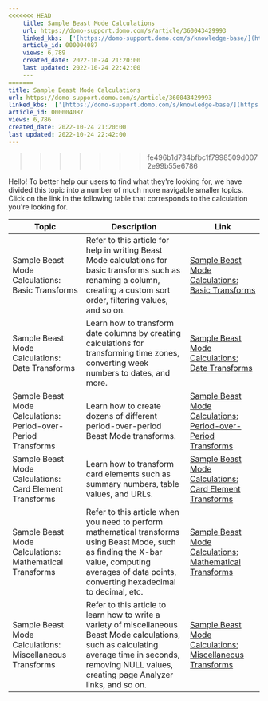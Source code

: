```yaml
---
<<<<<<< HEAD
    title: Sample Beast Mode Calculations
    url: https://domo-support.domo.com/s/article/360043429993
    linked_kbs:  ['[https://domo-support.domo.com/s/knowledge-base/](https://domo-support.domo.com/s/knowledge-base/)', '[https://domo-support.domo.com/s/](https://domo-support.domo.com/s/)', '[https://domo-support.domo.com/s/topic/0TO5w000000ZamoGAC](https://domo-support.domo.com/s/topic/0TO5w000000ZamoGAC)', '[https://domo-support.domo.com/s/topic/0TO5w000000ZanAGAS](https://domo-support.domo.com/s/topic/0TO5w000000ZanAGAS)', '[https://domo-support.domo.com/s/article/360043430073](https://domo-support.domo.com/s/article/360043430073)', '[https://domo-support.domo.com/s/article/360042925494](https://domo-support.domo.com/s/article/360042925494)', '[https://domo-support.domo.com/s/article/360043430133](https://domo-support.domo.com/s/article/360043430133)', '[https://domo-support.domo.com/s/article/360043430093](https://domo-support.domo.com/s/article/360043430093)', '[https://domo-support.domo.com/s/article/360042925514](https://domo-support.domo.com/s/article/360042925514)', '[https://domo-support.domo.com/s/article/360043430113](https://domo-support.domo.com/s/article/360043430113)', '[https://domo-support.domo.com/s/article/360043429993](https://domo-support.domo.com/s/article/360043429993)', '[https://domo-support.domo.com/s/topic/0TO5w000000ZanAGAS/beast-mode](https://domo-support.domo.com/s/topic/0TO5w000000ZanAGAS/beast-mode)', '[https://domo-support.domo.com/s/article/360043429933](https://domo-support.domo.com/s/article/360043429933)', '[https://domo-support.domo.com/s/article/360043429953](https://domo-support.domo.com/s/article/360043429953)', '[https://domo-support.domo.com/s/article/360043429913](https://domo-support.domo.com/s/article/360043429913)', '[https://domo-support.domo.com/s/article/4408174643607](https://domo-support.domo.com/s/article/4408174643607)', '[https://domo-support.domo.com/s/login/](https://domo-support.domo.com/s/login/)']
    article_id: 000004087
    views: 6,789
    created_date: 2022-10-24 21:20:00
    last updated: 2022-10-24 22:42:00
    ---
=======
title: Sample Beast Mode Calculations
url: https://domo-support.domo.com/s/article/360043429993
linked_kbs:  ['[https://domo-support.domo.com/s/knowledge-base/](https://domo-support.domo.com/s/knowledge-base/)', '[https://domo-support.domo.com/s/](https://domo-support.domo.com/s/)', '[https://domo-support.domo.com/s/topic/0TO5w000000ZamoGAC](https://domo-support.domo.com/s/topic/0TO5w000000ZamoGAC)', '[https://domo-support.domo.com/s/topic/0TO5w000000ZanAGAS](https://domo-support.domo.com/s/topic/0TO5w000000ZanAGAS)', '[https://domo-support.domo.com/s/article/360043430073](https://domo-support.domo.com/s/article/360043430073)', '[https://domo-support.domo.com/s/article/360042925494](https://domo-support.domo.com/s/article/360042925494)', '[https://domo-support.domo.com/s/article/360043430133](https://domo-support.domo.com/s/article/360043430133)', '[https://domo-support.domo.com/s/article/360043430093](https://domo-support.domo.com/s/article/360043430093)', '[https://domo-support.domo.com/s/article/360042925514](https://domo-support.domo.com/s/article/360042925514)', '[https://domo-support.domo.com/s/article/360043430113](https://domo-support.domo.com/s/article/360043430113)', '[https://domo-support.domo.com/s/article/360043429993](https://domo-support.domo.com/s/article/360043429993)', '[https://domo-support.domo.com/s/topic/0TO5w000000ZanAGAS/beast-mode](https://domo-support.domo.com/s/topic/0TO5w000000ZanAGAS/beast-mode)', '[https://domo-support.domo.com/s/article/360043429933](https://domo-support.domo.com/s/article/360043429933)', '[https://domo-support.domo.com/s/article/360043429953](https://domo-support.domo.com/s/article/360043429953)', '[https://domo-support.domo.com/s/article/360043429913](https://domo-support.domo.com/s/article/360043429913)', '[https://domo-support.domo.com/s/article/4408174643607](https://domo-support.domo.com/s/article/4408174643607)', '[https://domo-support.domo.com/s/login/](https://domo-support.domo.com/s/login/)']
article_id: 000004087
views: 6,786
created_date: 2022-10-24 21:20:00
last updated: 2022-10-24 22:42:00
---
```

>>>>>>> fe496b1d734bfbc1f7998509d0072e99b55e6786



Hello! To better help our users to find what they're looking for, we have divided this topic into a number of much more navigable smaller topics. Click on the link in the following table that corresponds to the calculation you're looking for. 




| Topic | Description | Link |
| --- | --- | --- |
| Sample Beast Mode Calculations: Basic Transforms | Refer to this article for help in writing Beast Mode calculations for basic transforms such as renaming a column, creating a custom sort order, filtering values, and so on. | [Sample Beast Mode Calculations: Basic Transforms](/s/article/360043430073 "Sample Beast Mode Calculations: Basic Transforms") |
| Sample Beast Mode Calculations: Date Transforms | Learn how to transform date columns by creating calculations for transforming time zones, converting week numbers to dates, and more. | [Sample Beast Mode Calculations: Date Transforms](/s/article/360042925494 "Sample Beast Mode Calculations: Date Transforms") |
| Sample Beast Mode Calculations: Period-over-Period Transforms | Learn how to create dozens of different period-over-period Beast Mode transforms. | [Sample Beast Mode Calculations: Period-over-Period Transforms](/s/article/360043430133 "Sample Beast Mode Calculations: Period-over-Period Transforms") |
| Sample Beast Mode Calculations: Card Element Transforms | Learn how to transform card elements such as summary numbers, table values, and URLs. | [Sample Beast Mode Calculations: Card Element Transforms](/s/article/360043430093 "Sample Beast Mode Calculations: Card Element Transforms") |
| Sample Beast Mode Calculations: Mathematical Transforms | Refer to this article when you need to perform mathematical transforms using Beast Mode, such as finding the X-bar value, computing averages of data points, converting hexadecimal to decimal, etc. | [Sample Beast Mode Calculations: Mathematical Transforms](/s/article/360042925514 "Sample Beast Mode Calculations: Mathematical Transforms") |
| Sample Beast Mode Calculations: Miscellaneous Transforms | Refer to this article to learn how to write a variety of miscellaneous Beast Mode calculations, such as calculating average time in seconds, removing NULL values, creating page Analyzer links, and so on. | [Sample Beast Mode Calculations: Miscellaneous Transforms](/s/article/360043430113 "Sample Beast Mode Calculations: Miscellaneous Transforms") |


 

